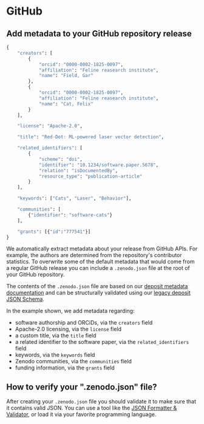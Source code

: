 # GitHub

## Add metadata to your GitHub repository release

```python
{
    "creators": [
        {
            "orcid": "0000-0002-1825-0097",
            "affiliation": "Feline reasearch institute",
            "name": "Field, Gar"
        },
        {
            "orcid": "0000-0002-1825-0097",
            "affiliation": "Feline reasearch institute",
            "name": "Cat, Felix"
        }
    ],

    "license": "Apache-2.0",

    "title": "Red-Dot: ML-powered laser vector detection",

    "related_identifiers": [
        {
            "scheme": "doi",
            "identifier": "10.1234/software.paper.5678",
            "relation": "isDocumentedBy",
            "resource_type": "publication-article"
        }
    ],

    "keywords": ["Cats", "Laser", "Behavior"],

    "communities": [
        {"identifier": "software-cats"}
    ],

    "grants": [{"id":"777541"}]
}
```

We automatically extract metadata about your release from GitHub APIs. For example, the authors are determined from the repository's contributor statistics. To overwrite some of the default metadata that would come from a regular GitHub release you can include a `.zenodo.json` file at the root of your GitHub repository.

The contents of the `.zenodo.json` file are based on our [deposit metadata documentation](https://developers.zenodo.org/#deposit-metadata) and can be structurally validated using our [legacy deposit JSON Schema](https://github.com/zenodo/zenodo/blob/master/zenodo/modules/deposit/jsonschemas/deposits/records/legacyrecord.json).

In the example shown, we add metadata regarding:

- software authorship and ORCiDs, via the `creators` field
- Apache-2.0 licensing, via the `license` field
- a custom title, via the `title` field
- a related identifier to the software paper, via the `related_identifiers` field
- keywords, via the `keywords` field
- Zenodo communities, via the `communities` field
- funding information, via the `grants` field

## How to verify your ".zenodo.json" file?

After creating your `.zenodo.json` file you should validate it to make sure that it contains valid JSON. You can use a tool like the [JSON Formatter & Validator](https://jsonformatter.curiousconcept.com), or load it via your favorite programming language.
